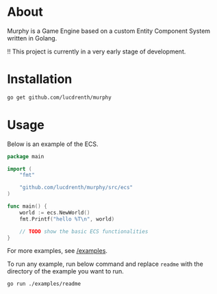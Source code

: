 # About
Murphy is a Game Engine based on a custom Entity Component System written in Golang.

!! This project is currently in a very early stage of development.

# Installation
```bash
go get github.com/lucdrenth/murphy
```

# Usage
Below is an example of the ECS. 
```go
package main

import (
	"fmt"

	"github.com/lucdrenth/murphy/src/ecs"
)

func main() {
	world := ecs.NewWorld()
	fmt.Printf("hello %T\n", world)

    // TODO show the basic ECS functionalities
}
```

For more examples, see [/examples](./examples/).

To run any example, run below command and replace `readme` with the directory of the example you want to run.
```bash
go run ./examples/readme
```
